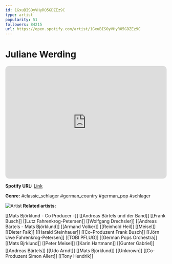 ```yaml
---
id: 1GxuBISOyVHyRO5GDZEz9C
type: artist
popularity: 51
followers: 84215
url: https://open.spotify.com/artist/1GxuBISOyVHyRO5GDZEz9C
---
```

# Juliane Werding

<iframe style="border-radius:12px" src="https://open.spotify.com/embed/artist/1GxuBISOyVHyRO5GDZEz9C" width="100%" height="352" frameBorder="0" allowfullscreen="" allow="autoplay; clipboard-write; encrypted-media; fullscreen; picture-in-picture" loading="lazy"></iframe>

**Spotify URL:** [Link](https://open.spotify.com/artist/1GxuBISOyVHyRO5GDZEz9C)

**Genre:**  #classic_schlager #german_country #german_pop #schlager

![Artist](https://i.scdn.co/image/ab6761610000e5ebacd5fb3e6b263b3f4ec6a59f)
**Related artists:**

[[Mats Björklund - Co Producer -]]
[[Andreas Bärtels und der Band]]
[[Frank Busch]]
[[Lutz Fahrenkrog-Petersen]]
[[Wolfgang Drechsler]]
[[Andreas Bärtels - Mats Björklund]]
[[Armand Volker]]
[[Reinhold Heil]]
[[Meisel]]
[[Dieter Falk]]
[[Harald Steinhauer]]
[[Co-Produzent Frank Busch]]
[[Jörn Uwe Fahrenkrog-Petersen]]
[[TOBI PFLUG]]
[[German Pops Orchestra]]
[[Mats Bjrklund]]
[[Peter Meisel]]
[[Karin Hartmann]]
[[Gunter Gabriel]]
[[Andreas Bärtels]]
[[Udo Arndt]]
[[Mats Björklund]]
[[Unknown]]
[[Co-Produzent Simon Allert]]
[[Tony Hendrik]]
